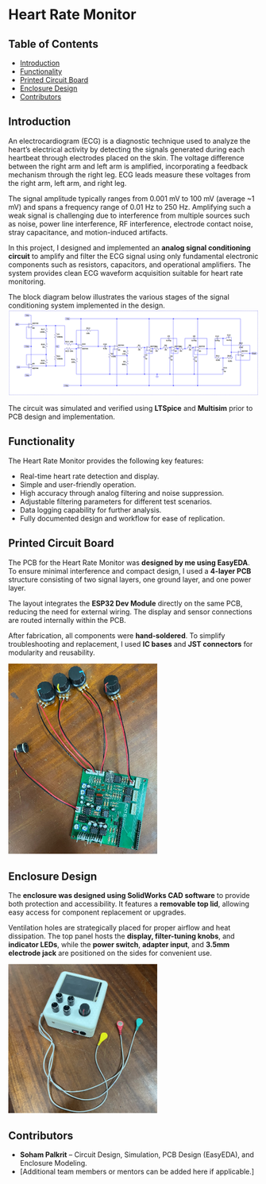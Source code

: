 # Heart Rate Monitor

## Table of Contents
- [Introduction](#introduction)
- [Functionality](#functionality)
- [Printed Circuit Board](#printed-circuit-board)
- [Enclosure Design](#enclosure-design)
- [Contributors](#contributors)

## Introduction
An electrocardiogram (ECG) is a diagnostic technique used to analyze the heart’s electrical activity by detecting the signals generated during each heartbeat through electrodes placed on the skin. The voltage difference between the right arm and left arm is amplified, incorporating a feedback mechanism through the right leg. ECG leads measure these voltages from the right arm, left arm, and right leg.  

The signal amplitude typically ranges from 0.001 mV to 100 mV (average ~1 mV) and spans a frequency range of 0.01 Hz to 250 Hz. Amplifying such a weak signal is challenging due to interference from multiple sources such as noise, power line interference, RF interference, electrode contact noise, stray capacitance, and motion-induced artifacts.  

In this project, I designed and implemented an **analog signal conditioning circuit** to amplify and filter the ECG signal using only fundamental electronic components such as resistors, capacitors, and operational amplifiers. The system provides clean ECG waveform acquisition suitable for heart rate monitoring.  

The block diagram below illustrates the various stages of the signal conditioning system implemented in the design.  
<img src="ECG_circuit_diagram.png" alt="ECG circuit diagram">

The circuit was simulated and verified using **LTSpice** and **Multisim** prior to PCB design and implementation.

## Functionality
The Heart Rate Monitor provides the following key features:
- Real-time heart rate detection and display.  
- Simple and user-friendly operation.  
- High accuracy through analog filtering and noise suppression.  
- Adjustable filtering parameters for different test scenarios.  
- Data logging capability for further analysis.  
- Fully documented design and workflow for ease of replication.  

## Printed Circuit Board
The PCB for the Heart Rate Monitor was **designed by me using EasyEDA**. To ensure minimal interference and compact design, I used a **4-layer PCB** structure consisting of two signal layers, one ground layer, and one power layer.  

The layout integrates the **ESP32 Dev Module** directly on the same PCB, reducing the need for external wiring. The display and sensor connections are routed internally within the PCB.  

After fabrication, all components were **hand-soldered**. To simplify troubleshooting and replacement, I used **IC bases** and **JST connectors** for modularity and reusability.  

<img src="Media/real PCB.png" alt="Printed Circuit Board Design" width="300">

## Enclosure Design
The **enclosure was designed using SolidWorks CAD software** to provide both protection and accessibility. It features a **removable top lid**, allowing easy access for component replacement or upgrades.  

Ventilation holes are strategically placed for proper airflow and heat dissipation. The top panel hosts the **display, filter-tuning knobs**, and **indicator LEDs**, while the **power switch**, **adapter input**, and **3.5mm electrode jack** are positioned on the sides for convenient use.  

<img src="Media/real.png" alt="3D Printed Enclosure" width="300">

## Contributors
- **Soham Palkrit** – Circuit Design, Simulation, PCB Design (EasyEDA), and Enclosure Modeling.  
- [Additional team members or mentors can be added here if applicable.]

